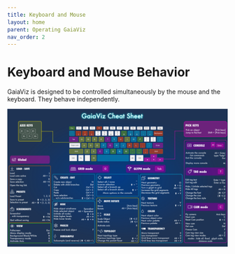 ```yaml
---
title: Keyboard and Mouse
layout: home
parent: Operating GaiaViz
nav_order: 2
---
```

# Keyboard and Mouse Behavior


GaiaViz is designed to be controlled simultaneously by the mouse and the keyboard. They behave independently.

![](/assets/images/Keyboard-tools.png)
